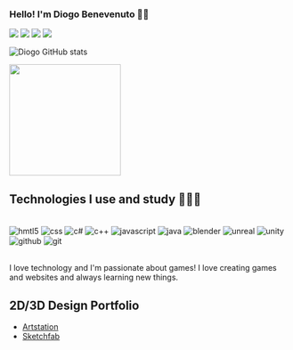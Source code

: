 
### Hello! I'm Diogo Benevenuto 👋🏼 

<div>
<a href="https://www.linkedin.com/in/diogo-benevenuto-da-silva-monteiro-b504451ab/"target="blank"><img src="https://img.shields.io/badge/LinkedIn-0077B5?style=for-the-badge&logo=linkedin&logoColor=white"></a>
<a href="https://instagram.com/diogobenevenuto"target="blank"><img src="https://img.shields.io/badge/Instagram-E4405F?style=for-the-badge&logo=instagram&logoColor=white"></a>
<a href="https://twitch.tv/Maori_x"target="blank"><img src="https://img.shields.io/badge/Twitch-9146FF?style=for-the-badge&logo=twitch&logoColor=white"></a>
<a href="https://api.whatsapp.com/send?phone=5524998630470&text=Meu%20contato"target="blank"><img src="https://img.shields.io/badge/WhatsApp-25D366?style=for-the-badge&logo=whatsapp&logoColor=white"></a>

</div>

![Diogo GitHub stats](https://github-readme-stats.vercel.app/api?username=diogobenevenuto&show_icons=true&theme=transparent)

<img height="200em" src="https://github-readme-stats.vercel.app/api/top-langs/?username=diogobenevenuto&layout=compact&langs_count=7&theme=transparent"/>




## Technologies I use and study 👨🏽‍💻

<div style="display: inline_block"><br/>
    <img align="center" alt="hmtl5" src="https://icongr.am/devicon/html5-original.svg?size=50&color=currentColor" />
    <img align="center" alt="css" src="https://icongr.am/devicon/css3-original.svg?size=50&color=currentColor" />
    <img align="center" alt="c#" src="https://icongr.am/devicon/csharp-original.svg?size=55&color=currentColor" />
    <img align="center" alt="c++" src="https://icongr.am/devicon/cplusplus-original.svg?size=55&color=currentColor" />
    <img align="center" alt="javascript" src="https://img.icons8.com/color/javascript.png" />
    <img align="center" alt="java" src="https://icongr.am/devicon/java-original-wordmark.svg?size=55&color=currentColor"/>
    <img align="center" alt="blender" src="https://skillicons.dev/icons?i=blender" />
    <img align="center" alt="unreal" src="https://skillicons.dev/icons?i=unreal" />
    <img align="center" alt="unity" src="https://skillicons.dev/icons?i=unity" />
    <img align="center" alt="github" src="https://skillicons.dev/icons?i=github" />
    <img align="center" alt="git" src="https://skillicons.dev/icons?i=git" />
</div><br/>

I love technology and I'm passionate about games! I love creating games and websites and always learning new things.

## 2D/3D Design Portfolio

- [Artstation](https://www.artstation.com/diogobenevenuto)
- [Sketchfab](https://sketchfab.com/DiogoBenevenuto)
